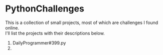 # PythonChallenges  

This is a collection of small projects, most of which are challenges I found online.  
I'll list the projects with their descriptions below.  
  
1. DailyProgrammer#399.py   
2. 


